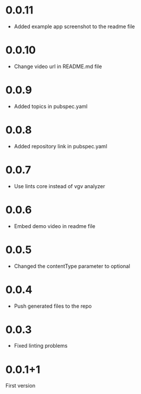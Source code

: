 # 0.0.11

- Added example app screenshot to the readme file

# 0.0.10

- Change video url in README.md file

# 0.0.9

- Added topics in pubspec.yaml

# 0.0.8

- Added repository link in pubspec.yaml

# 0.0.7

- Use lints core instead of vgv analyzer

# 0.0.6

- Embed demo video in readme file

# 0.0.5

- Changed the contentType parameter to optional

# 0.0.4

- Push generated files to the repo

# 0.0.3

- Fixed linting problems

# 0.0.1+1

First version